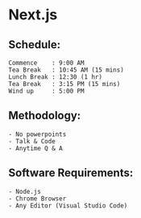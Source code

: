 # Next.js #

## Schedule: ##
    Commence    : 9:00 AM
    Tea Break   : 10:45 AM (15 mins)
    Lunch Break : 12:30 (1 hr)
    Tea Break   : 3:15 PM (15 mins)
    Wind up     : 5:00 PM

## Methodology: ##
    - No powerpoints
    - Talk & Code
    - Anytime Q & A

## Software Requirements: ##
    - Node.js
    - Chrome Browser
    - Any Editor (Visual Studio Code)

